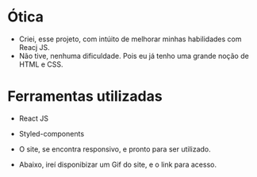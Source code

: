 # Ótica

- Criei, esse projeto, com intúito de melhorar minhas habilidades com Reacj JS.
- Não tive, nenhuma dificuldade. Pois eu já tenho uma grande noção de HTML e CSS.

# Ferramentas utilizadas

- React JS
- Styled-components

- O site, se encontra responsivo, e pronto para ser utilizado.
- Abaixo, ireí disponibizar um Gif do site, e o link para acesso. 

<html>
    <div>
        <img/>
    </div>
</html>